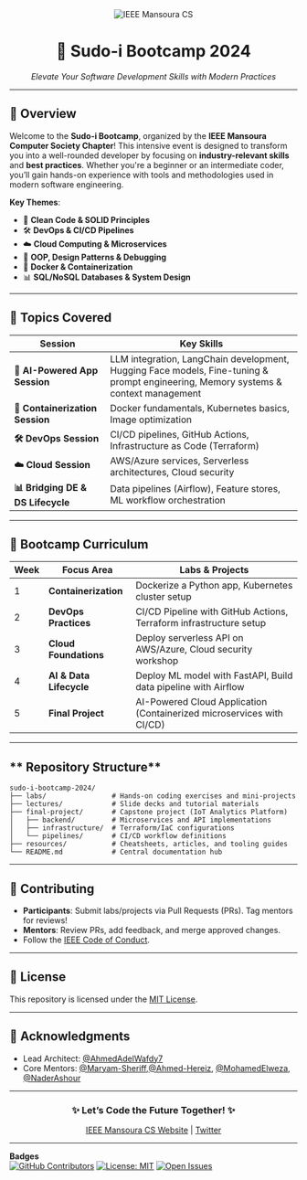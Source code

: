  <div align="center">  
  <img src="https://img.shields.io/badge/IEEE-Mansoura%20CS%20Chapter-blue?style=for-the-badge&logo=ieee" alt="IEEE Mansoura CS">  
  <h1>🚀 Sudo-i Bootcamp 2024</h1>  
  <p><em>Elevate Your Software Development Skills with Modern Practices</em></p>  
</div>  

---

## **📖 Overview**  
Welcome to the **Sudo-i Bootcamp**, organized by the **IEEE Mansoura Computer Society Chapter**! This intensive event is designed to transform you into a well-rounded developer by focusing on **industry-relevant skills** and **best practices**. Whether you're a beginner or an intermediate coder, you’ll gain hands-on experience with tools and methodologies used in modern software engineering.  

**Key Themes**:  
- 🧹 **Clean Code & SOLID Principles**  
- 🛠️ **DevOps & CI/CD Pipelines**  
- ☁️ **Cloud Computing & Microservices**  
- 🤖 **OOP, Design Patterns & Debugging**  
- 🐋 **Docker & Containerization**  
- 📊 **SQL/NoSQL Databases & System Design**  

---
## **🎯 Topics Covered**  
| Session                          | Key Skills                                                                 |  
|----------------------------------|----------------------------------------------------------------------------|  
| **🤖 AI-Powered App Session**    | LLM integration, LangChain development, Hugging Face models, Fine-tuning & prompt engineering, Memory systems & context management |  
| **🐋 Containerization Session** | Docker fundamentals, Kubernetes basics, Image optimization                |  
| **🛠️ DevOps Session**           | CI/CD pipelines, GitHub Actions, Infrastructure as Code (Terraform)      |  
| **☁️ Cloud Session**             | AWS/Azure services, Serverless architectures, Cloud security              |  
| **📊 Bridging DE & DS Lifecycle**| Data pipelines (Airflow), Feature stores, ML workflow orchestration        |  

---

## **📅 Bootcamp Curriculum**  
| Week | Focus Area               | Labs & Projects                                          |  
|------|--------------------------|----------------------------------------------------------|  
| 1    | **Containerization**     | Dockerize a Python app, Kubernetes cluster setup          |  
| 2    | **DevOps Practices**     | CI/CD Pipeline with GitHub Actions, Terraform infrastructure setup |  
| 3    | **Cloud Foundations**    | Deploy serverless API on AWS/Azure, Cloud security workshop |  
| 4    | **AI & Data Lifecycle**  | Deploy ML model with FastAPI, Build data pipeline with Airflow |  
| 5    | **Final Project**        | AI-Powered Cloud Application (Containerized microservices with CI/CD) |  

---
## ** Repository Structure**  
```  
sudo-i-bootcamp-2024/  
├── labs/                # Hands-on coding exercises and mini-projects  
├── lectures/            # Slide decks and tutorial materials  
├── final-project/       # Capstone project (IoT Analytics Platform)  
│   ├── backend/         # Microservices and API implementations  
│   ├── infrastructure/  # Terraform/IaC configurations  
│   └── pipelines/       # CI/CD workflow definitions  
├── resources/           # Cheatsheets, articles, and tooling guides  
└── README.md            # Central documentation hub  
```  
---

## **👥 Contributing**  
- **Participants**: Submit labs/projects via Pull Requests (PRs). Tag mentors for reviews!  
- **Mentors**: Review PRs, add feedback, and merge approved changes.  
- Follow the [IEEE Code of Conduct](CODE_OF_CONDUCT.md).  

---

## **📜 License**  
This repository is licensed under the [MIT License](LICENSE).  

---

## **🙏 Acknowledgments**  
- Lead Architect: [@AhmedAdelWafdy7](https://github.com/AhmedAdelWafdy7)  
- Core Mentors: [@Maryam-Sheriff](https://github.com/Maryam-Sheriff),[@Ahmed-Hereiz](https://github.com/Ahmed-Hereiz), [@MohamedElweza](https://github.com/MohamedElweza), [@NaderAshour](https://github.com/NaderAshour)  

--- 

<div align="center">  
  <h3>✨ Let’s Code the Future Together! ✨</h3>  
  <a href="https://csc.ieeemansb.org/">IEEE Mansoura CS Website</a> | <a href="https://twitter.com/ieee_mansoura">Twitter</a>  
</div>  

---

**Badges**  
[![GitHub Contributors](https://img.shields.io/github/contributors/ieee-mansoura-cs/sudo-i-bootcamp-2024)](https://github.com/ieee-mansoura-cs/sudo-i-bootcamp-2024/graphs/contributors)
[![License: MIT](https://img.shields.io/badge/License-MIT-yellow.svg)](https://opensource.org/licenses/MIT)
[![Open Issues](https://img.shields.io/github/issues-raw/ieee-mansoura-cs/sudo-i-bootcamp-2024)](https://github.com/ieee-mansoura-cs/sudo-i-bootcamp-2024/issues)